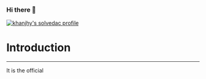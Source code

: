 ### Hi there 👋

<!--
**happybean4/happybean4** is a ✨ _special_ ✨ repository because its `README.md` (this file) appears on your GitHub profile.

Here are some ideas to get you started:

- 🔭 I’m currently working on ...
- 🌱 I’m currently learning ...
- 👯 I’m looking to collaborate on ...
- 🤔 I’m looking for help with ...
- 💬 Ask me about ...
- 📫 How to reach me: ...
- 😄 Pronouns: ...
- ⚡ Fun fact: ...
-->

[![khanjhy's solvedac profile](http://mazassumnida.wtf/api/v2/generate_badge?boj=khanjhy)](https://solved.ac/profile/khanjhy) 
# Introduction

---

It is the official
